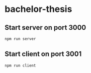 # bachelor-thesis

## Start server on port 3000

`npm run server`

## Start client on port 3001

`npm run client`